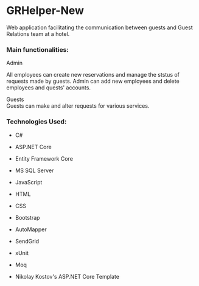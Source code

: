# GRHelper-New
Web application facilitating the communication between guests and Guest Relations team at a hotel.

### Main functionalities:

Admin

All employees can create new reservations and manage the ststus of requests made by guests.
Admin can add new employees and delete employees and quests' accounts.

Guests   
Guests can make and alter requests for various services.

### Technologies Used:

* C#
* ASP.NET Core
* Entity Framework Core
* MS SQL Server
* JavaScript
* HTML
* CSS
* Bootstrap
* AutoMapper
* SendGrid
* xUnit
* Moq

* Nikolay Kostov's ASP.NET Core Template